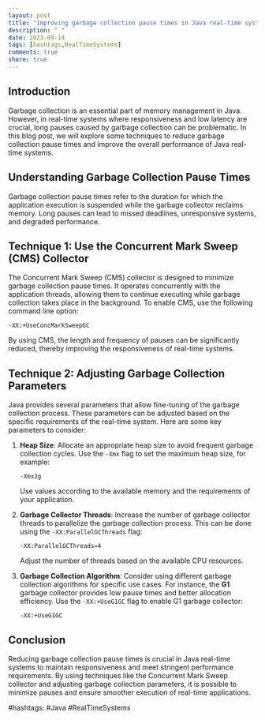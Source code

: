 ```yaml
---
layout: post
title: "Improving garbage collection pause times in Java real-time systems"
description: " "
date: 2023-09-14
tags: [hashtags,RealTimeSystems]
comments: true
share: true
---
```


## Introduction
Garbage collection is an essential part of memory management in Java. However, in real-time systems where responsiveness and low latency are crucial, long pauses caused by garbage collection can be problematic. In this blog post, we will explore some techniques to reduce garbage collection pause times and improve the overall performance of Java real-time systems.

## Understanding Garbage Collection Pause Times
Garbage collection pause times refer to the duration for which the application execution is suspended while the garbage collector reclaims memory. Long pauses can lead to missed deadlines, unresponsive systems, and degraded performance.

## Technique 1: Use the Concurrent Mark Sweep (CMS) Collector
The Concurrent Mark Sweep (CMS) collector is designed to minimize garbage collection pause times. It operates concurrently with the application threads, allowing them to continue executing while garbage collection takes place in the background. To enable CMS, use the following command line option:
```
-XX:+UseConcMarkSweepGC
```
By using CMS, the length and frequency of pauses can be significantly reduced, thereby improving the responsiveness of real-time systems.

## Technique 2: Adjusting Garbage Collection Parameters
Java provides several parameters that allow fine-tuning of the garbage collection process. These parameters can be adjusted based on the specific requirements of the real-time system. Here are some key parameters to consider:

1. **Heap Size**: Allocate an appropriate heap size to avoid frequent garbage collection cycles. Use the `-Xmx` flag to set the maximum heap size, for example:
   ```
   -Xmx2g
   ```
   Use values according to the available memory and the requirements of your application.

2. **Garbage Collector Threads**: Increase the number of garbage collector threads to parallelize the garbage collection process. This can be done using the `-XX:ParallelGCThreads` flag:
   ```
   -XX:ParallelGCThreads=4
   ```
   Adjust the number of threads based on the available CPU resources.

3. **Garbage Collection Algorithm**: Consider using different garbage collection algorithms for specific use cases. For instance, the **G1** garbage collector provides low pause times and better allocation efficiency. Use the `-XX:+UseG1GC` flag to enable G1 garbage collector:
   ```
   -XX:+UseG1GC
   ```

## Conclusion
Reducing garbage collection pause times is crucial in Java real-time systems to maintain responsiveness and meet stringent performance requirements. By using techniques like the Concurrent Mark Sweep collector and adjusting garbage collection parameters, it is possible to minimize pauses and ensure smoother execution of real-time applications.

#hashtags: #Java #RealTimeSystems